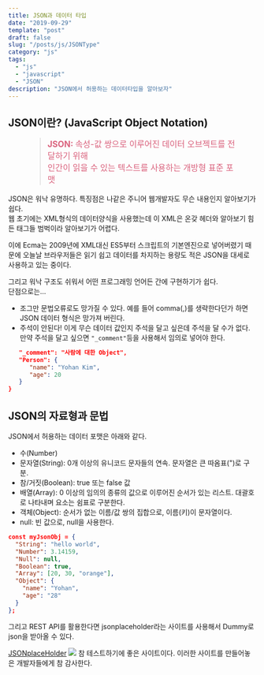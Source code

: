 ```yaml
---
title: JSON과 데이터 타입
date: "2019-09-29"
template: "post"
draft: false
slug: "/posts/js/JSONType"
category: "js"
tags:
  - "js"
  - "javascript"
  - "JSON"
description: "JSON에서 허용하는 데이터타입을 알아보자"
---
```


## JSON이란? (JavaScript Object Notation)

<figure>
	<blockquote >
		<p style="font-size:1.2em; color:#DA627D;"><strong>JSON: </strong>속성-값 쌍으로 이루어진 데이터 오브젝트를 전달하기 위해 <br>인간이 읽을 수 있는 텍스트를 사용하는 개방형 표준 포맷</p>
	</blockquote>
</figure>

JSON은 워낙 유명하다. 특징점은 나같은 주니어 웹개발자도 무슨 내용인지 알아보기가 쉽다.<br>
웹 초기에는 XML형식의 데이터양식을 사용했는데 이 XML은 온갖 헤더와 알아보기 힘든 태그들 범벅이라 알아보기가 어렵다.<br>

이에 Ecma는 2009년에 XML대신 ES5부터 스크립트의 기본엔진으로 넣어버렸기 때문에 오늘날 브라우저들은 읽기 쉽고 데이터를 차지하는 용량도 적은 JSON을 대세로 사용하고 있는 중이다. <br>

그리고 워낙 구조도 쉬워서 어떤 프로그래밍 언어든 간에 구현하기가 쉽다.<br>
단점으로는...

- 조그만 문법오류로도 망가질 수 있다. 예를 들어 comma(,)를 생략한다던가 하면 JSON 데이터 형식은 망가져 버린다.
- 주석이 안된다! 이게 무슨 데이터 값인지 주석을 달고 싶은데 주석을 달 수가 없다.
  만약 주석을 달고 싶으면 `"_comment"`등을 사용해서 임의로 넣어야 한다.

```json
   "_comment": "사람에 대한 Object",
   "Person": {
      "name": "Yohan Kim",
      "age": 20
   }
}
```

## JSON의 자료형과 문법

JSON에서 허용하는 데이터 포맷은 아래와 같다.

- 수(Number)
- 문자열(String): 0개 이상의 유니코드 문자들의 연속. 문자열은 큰 따옴표(")로 구분.
- 참/거짓(Boolean): true 또는 false 값
- 배열(Array): 0 이상의 임의의 종류의 값으로 이루어진 순서가 있는 리스트. 대괄호로 나타내며 요소는 쉼표로 구분한다.
- 객체(Object): 순서가 없는 이름/값 쌍의 집합으로, 이름(키)이 문자열이다.
- null: 빈 값으로, null을 사용한다.

```json
const myJsonObj = {
  "String": "hello world",
  "Number": 3.14159,
  "Null": null,
  "Boolean": true,
  "Array": [20, 30, "orange"],
  "Object": {
    "name": "Yohan",
    "age": "28"
  }
};
```

그리고 REST API를 활용한다면 jsonplaceholder라는 사이트를 사용해서 Dummy로 json을 받아올 수 있다.

[JSONplaceHolder](https://jsonplaceholder.typicode.com)
<img src="/media/images/js/jsonplaceholder.png">
참 테스트하기에 좋은 사이트이다. 이러한 사이트를 만들어놓은 개발자들에게 참 감사한다.
